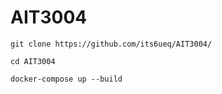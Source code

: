 # AIT3004

```
git clone https://github.com/its6ueq/AIT3004/
```

```
cd AIT3004
```


```
docker-compose up --build
```

